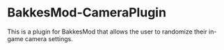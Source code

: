 # BakkesMod-CameraPlugin
This is a plugin for BakkesMod that allows the user to randomize their in-game camera settings.
